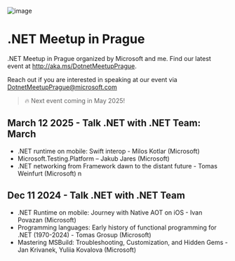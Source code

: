 ![image](https://github.com/user-attachments/assets/d4b5bda8-9485-435d-8fbc-5d2d658bf600)

# .NET Meetup in Prague

.NET Meetup in Prague organized by Microsoft and me. Find our latest event at <http://aka.ms/DotnetMeetupPrague>.

Reach out if you are interested in speaking at our event via DotnetMeetupPrague@microsoft.com

> 🔥 Next event coming in May 2025!

## March 12 2025 - Talk .NET with .NET Team: March

- .NET runtime on mobile: Swift interop - Milos Kotlar (Microsoft)
- Microsoft.Testing.Platform – Jakub Jares (Microsoft)
- .NET networking from Framework dawn to the distant future - Tomas Weinfurt (Microsoft)
n

## Dec 11 2024 - Talk .NET with .NET Team

- .NET Runtime on mobile: Journey with Native AOT on iOS - Ivan Povazan (Microsoft)
- Programming languages: Early history of functional programming for .NET (1970-2024) - Tomas Grosup (Microsoft)
- Mastering MSBuild: Troubleshooting, Customization, and Hidden Gems - Jan Krivanek, Yuliia Kovalova (Microsoft)









